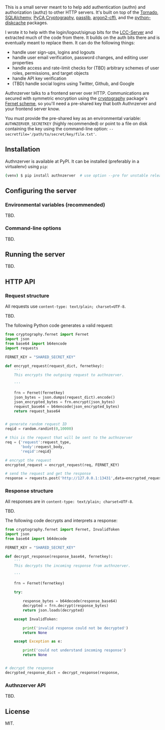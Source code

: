 This is a small server meant to to help add authentication (authn) and
authorization (authz) to other HTTP servers. It's built on top of the
[Tornado](http://www.tornadoweb.org), [SQLAlchemy](https://www.sqlalchemy.org/),
[PyCA Cryptography](https://cryptography.io),
[passlib](https://passlib.readthedocs.io/en/stable/),
[argon2-cffi](https://argon2-cffi.readthedocs.io/en/stable/), and the
[python-diskcache](http://www.grantjenks.com/docs/diskcache/) packages.

I wrote it to help with the login/logout/signup bits for the
[LCC-Server](https://github.com/waqasbhatti) and extracted much of the code from
there. It builds on the auth bits there and is eventually meant to replace
them. It can do the following things:

- handle user sign-ups, logins and logouts
- handle user email verification, password changes, and editing user properties
- handle access and rate-limit checks for (TBD) arbitrary schemes of user roles,
  permissions, and target objects
- handle API key verification
- (TBD) handle social logins using Twitter, Github, and Google

Authnzerver talks to a frontend server over HTTP. Communications are secured
with symmetric encryption using the [cryptography](https://cryptography.io)
package's [Fernet scheme](https://cryptography.io/en/latest/fernet/), so you'll
need a pre-shared key that both Authnzerver and your frontend server know.

You must provide the pre-shared key as an environmental variable:
`AUTHNZERVER_SECRETKEY` (highly recommended) or point to a file on disk
containing the key using the command-line option:
`--secretfile='/path/to/secret/key/file.txt'`.


## Installation

Authnzerver is available at PyPI. It can be installed (preferably in a
virtualenv) using `pip`:

```bash
(venv) $ pip install authnzerver  # use option --pre for unstable releases
```


## Configuring the server


### Environmental variables (recommended)

TBD.


### Command-line options

TBD.


## Running the server

TBD.


## HTTP API


### Request structure

All requests use `content-type: text/plain; charset=UTF-8`.

TBD.

The following Python code generates a valid request:

```python
from cryptography.fernet import Fernet
import json
from base64 import b64encode
import requests

FERNET_KEY = "SHARED_SECRET_KEY"

def encrypt_request(request_dict, fernetkey):
    '''
    This encrypts the outgoing request to authnzerver.

    '''

    frn = Fernet(fernetkey)
    json_bytes = json.dumps(request_dict).encode()
    json_encrypted_bytes = frn.encrypt(json_bytes)
    request_base64 = b64encode(json_encrypted_bytes)
    return request_base64


# generate random request ID
reqid = random.randint(0,10000)

# this is the request that will be sent to the authnzerver
req = {'request':request_type,
       'body':request_body,
       'reqid':reqid}

# encrypt the request
encrypted_request = encrypt_request(req, FERNET_KEY)

# send the request and get the response
response = requests.post('http://127.0.0.1:13431',data=encrypted_request)
```

### Response structure

All responses are in `content-type: text/plain; charset=UTF-8`.

TBD.

The following code decrypts and interprets a response:


```python
from cryptography.fernet import Fernet, InvalidToken
import json
from base64 import b64decode

FERNET_KEY = "SHARED_SECRET_KEY"

def decrypt_response(response_base64, fernetkey):
    '''
    This decrypts the incoming response from authnzerver.

    '''

    frn = Fernet(fernetkey)

    try:

        response_bytes = b64decode(response_base64)
        decrypted = frn.decrypt(response_bytes)
        return json.loads(decrypted)

    except InvalidToken:

        print('invalid response could not be decrypted')
        return None

    except Exception as e:

        print('could not understand incoming response')
        return None


# decrypt the response
decrypted_response_dict = decrypt_response(response,
```


### Authnzerver API

TBD.


## License

MIT.
